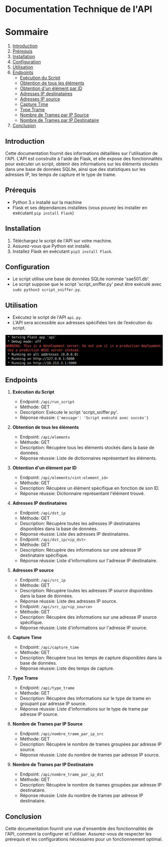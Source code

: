 # Documentation Technique de l'API

# Sommaire

1. [Introduction](#introduction)
2. [Prérequis](#prérequis)
3. [Installation](#installation)
4. [Configuration](#configuration)
5. [Utilisation](#utilisation)
6. [Endpoints](#endpoints)
   - [Exécution du Script](#exécution-du-script)
   - [Obtention de tous les éléments](#obtention-de-tous-les-éléments)
   - [Obtention d'un élément par ID](#obtention-dun-élément-par-id)
   - [Adresses IP destinataires](#adresses-ip-destinataires)
   - [Adresses IP source](#adresses-ip-source)
   - [Capture Time](#capture-time)
   - [Type Trame](#type-trame)
   - [Nombre de Trames par IP Source](#nombre-de-trames-par-ip-source)
   - [Nombre de Trames par IP Destinataire](#nombre-de-trames-par-ip-destinataire)
7. [Conclusion](#conclusion)


## Introduction
Cette documentation fournit des informations détaillées sur l'utilisation de l'API. L'API est construite à l'aide de Flask, et elle expose des fonctionnalités pour exécuter un script, obtenir des informations sur les éléments stockés dans une base de données SQLite, ainsi que des statistiques sur les adresses IP, les temps de capture et le type de trame.

## Prérequis
- Python 3.x installé sur la machine
- Flask et ses dépendances installées (vous pouvez les installer en exécutant `pip install Flask`)

## Installation
1. Téléchargez le script de l'API sur votre machine.
2. Assurez-vous que Python est installé.
3. Installez Flask en exécutant `pip3 install Flask`.

## Configuration
- Le script utilise une base de données SQLite nommée 'sae501.db'.
- Le script suppose que le script 'script_sniffer.py' peut être exécuté avec `sudo python3 script_sniffer.py`.

## Utilisation
- Exécutez le script de l'API `api.py`.
- L'API sera accessible aux adresses spécifiées lors de l’exécution du script.

![Alt_text](adresses.png)

## Endpoints
1. **Exécution du Script**
   - Endpoint: `/api/run_script`
   - Méthode: GET
   - Description: Exécute le script 'script_sniffer.py'.
   - Réponse réussie: `{'message': 'Script exécuté avec succès'}`

2. **Obtention de tous les éléments**
   - Endpoint: `/api/elements`
   - Méthode: GET
   - Description: Récupère tous les éléments stockés dans la base de données.
   - Réponse réussie: Liste de dictionnaires représentant les éléments.

3. **Obtention d'un élément par ID**
   - Endpoint: `/api/elements/<int:element_id>`
   - Méthode: GET
   - Description: Récupère un élément spécifique en fonction de son ID.
   - Réponse réussie: Dictionnaire représentant l'élément trouvé.

4. **Adresses IP destinataires**
   - Endpoint: `/api/dst_ip`
   - Méthode: GET
   - Description: Récupère toutes les adresses IP destinataires disponibles dans la base de données.
   - Réponse réussie: Liste des adresses IP destinataires.
   - Endpoint: `/api/dst_ip/<ip_dst>`
   - Méthode: GET
   - Description: Récupère des informations sur une adresse IP destinataire spécifique.
   - Réponse réussie: Liste d'informations sur l'adresse IP destinataire.

5. **Adresses IP source**
   - Endpoint: `/api/src_ip`
   - Méthode: GET
   - Description: Récupère toutes les adresses IP source disponibles dans la base de données.
   - Réponse réussie: Liste des adresses IP source.
   - Endpoint: `/api/src_ip/<ip_source>`
   - Méthode: GET
   - Description: Récupère des informations sur une adresse IP source spécifique.
   - Réponse réussie: Liste d'informations sur l'adresse IP source.

6. **Capture Time**
   - Endpoint: `/api/capture_time`
   - Méthode: GET
   - Description: Récupère tous les temps de capture disponibles dans la base de données.
   - Réponse réussie: Liste des temps de capture.

7. **Type Trame**
   - Endpoint: `/api/type_trame`
   - Méthode: GET
   - Description: Récupère des informations sur le type de trame en groupant par adresse IP source.
   - Réponse réussie: Liste d'informations sur le type de trame par adresse IP source.

8. **Nombre de Trames par IP Source**
   - Endpoint: `/api/nombre_trame_par_ip_src`
   - Méthode: GET
   - Description: Récupère le nombre de trames groupées par adresse IP source.
   - Réponse réussie: Liste du nombre de trames par adresse IP source.

9. **Nombre de Trames par IP Destinataire**
   - Endpoint: `/api/nombre_trame_par_ip_dst`
   - Méthode: GET
   - Description: Récupère le nombre de trames groupées par adresse IP destinataire.
   - Réponse réussie: Liste du nombre de trames par adresse IP destinataire.

## Conclusion
Cette documentation fournit une vue d'ensemble des fonctionnalités de l'API, comment la configurer et l'utiliser. Assurez-vous de respecter les prérequis et les configurations nécessaires pour un fonctionnement optimal.
